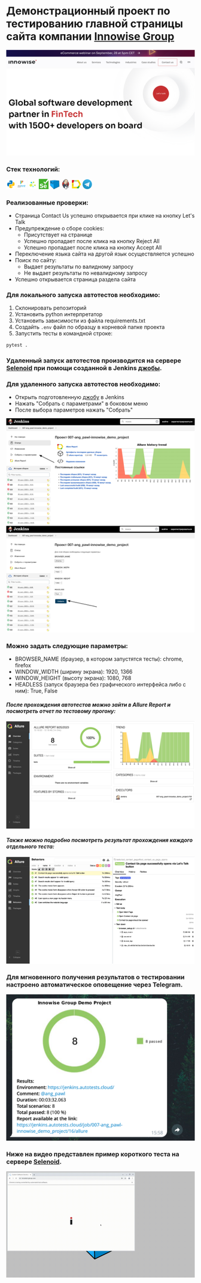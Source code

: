 # Демонстрационный проект по тестированию главной страницы сайта компании <a target="_blank" href="https://innowise-group.com/">Innowise Group</a>

![This is an image](design/images/homepage.png)

### Стек технологий:
<code><img width="5%" title="Python" src="design/icons/python.png"></code>
<code><img width="5%" title="Pytest" src="design/icons/pytest.png"></code>
<code><img width="5%" title="Selene" src="design/icons/selene.png"></code>
<code><img width="5%" title="Selenium" src="design/icons/selenium.png"></code>
<code><img width="5%" title="Selenoid" src="design/icons/selenoid.png"></code>
<code><img width="5%" title="Jenkins" src="design/icons/jenkins.png"></code>
<code><img width="5%" title="Allure-report" src="design/icons/allure_report.png"></code>
<code><img width="5%" title="Telegram" src="design/icons/tg.png"></code>

### Реализованные проверки:
- Страница Contact Us успешно открывается при клике на кнопку Let's Talk
- Предупреждение о сборе cookies:
  - Присутствует на странице
  - Успешно пропадает после клика на кнопку Reject All
  - Успешно пропадает после клика на кнопку Accept All
- Переключение языка сайта на другой язык осуществляется успешно
- Поиск по сайту:
  - Выдает результаты по валидному запросу
  - Не выдает результаты по невалидному запросу
- Успешно открывается страница раздела сайта 

### Для локального запуска автотестов необходимо:

1. Склонировать репозиторий
2. Установить python интерпретатор
2. Установить зависимости из файла requirements.txt
4. Создайть `.env` файл по образцу в корневой папке проекта
5. Запустить тесты в командной строке:

```bash
pytest .
```

### Удаленный запуск автотестов производится на сервере <a target="_blank" href="https://selenoid.autotests.cloud/#/">Selenoid</a> при помощи созданной в Jenkins <a target="_blank" href="https://jenkins.autotests.cloud/job/007-ang_pawl-innowise_demo_project/">джобы</a>.

### Для удаленного запуска автотестов необходимо:
- Открыть подготовленную <a target="_blank" href="https://jenkins.autotests.cloud/job/007-ang_pawl-innowise_demo_project/">джобу</a> в Jenkins
- Нажать "Собрать с параметрами" в боковом меню
- После выбора параметров нажать "Собрать"

![This is an image](design/images/job-launch1.png)
![This is an image](design/images/job-launch2.png)

### Можно задать следующие параметры:
- BROWSER_NAME (браузер, в котором запустятся тесты): chrome, firefox
- WINDOW_WIDTH (ширину экрана): 1920, 1366
- WINDOW_HEIGHT (высоту экрана): 1080, 768
- HEADLESS (запуск браузера без графического интерфейса либо с ним): True, False

#### *После прохождения автотестов можно зайти в Allure Report и посмотреть отчет по тестовому прогону:*

![This is an image](design/images/allure-report.png)

#### *Также можно подробно посмотреть результат прохождения каждого отдельного теста:*

![This is an image](design/images/allure-results.png)

### Для мгновенного получения результатов о тестировании настроено автоматическое оповещение через Telegram.
![This is an image](design/images/telegram.png)

### Ниже на видео представлен пример короткого теста на сервере <a target="_blank" href="https://selenoid.autotests.cloud/#/">Selenoid</a>.
![Watch the video](design/video/test.gif)

